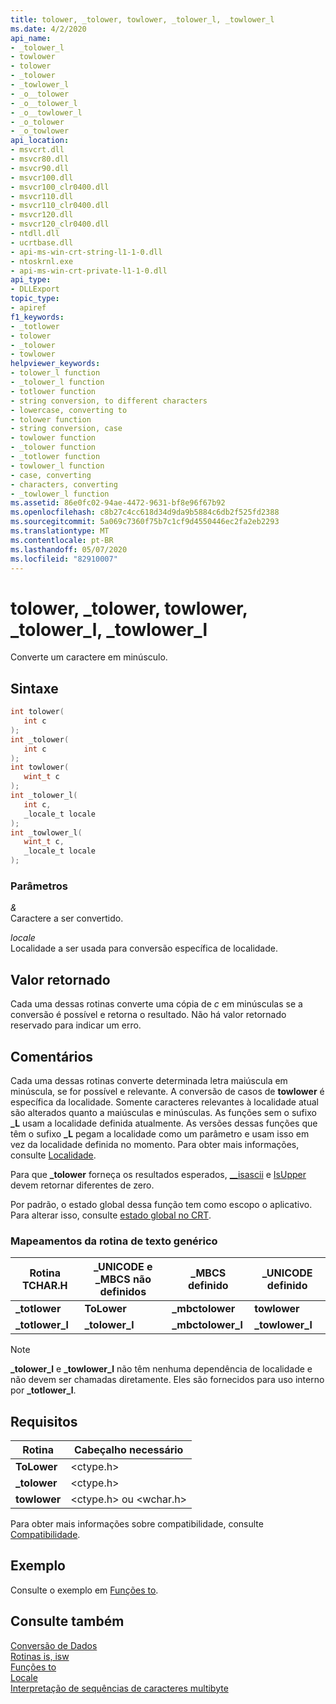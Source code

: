 ```yaml
---
title: tolower, _tolower, towlower, _tolower_l, _towlower_l
ms.date: 4/2/2020
api_name:
- _tolower_l
- towlower
- tolower
- _tolower
- _towlower_l
- _o__tolower
- _o__tolower_l
- _o__towlower_l
- _o_tolower
- _o_towlower
api_location:
- msvcrt.dll
- msvcr80.dll
- msvcr90.dll
- msvcr100.dll
- msvcr100_clr0400.dll
- msvcr110.dll
- msvcr110_clr0400.dll
- msvcr120.dll
- msvcr120_clr0400.dll
- ntdll.dll
- ucrtbase.dll
- api-ms-win-crt-string-l1-1-0.dll
- ntoskrnl.exe
- api-ms-win-crt-private-l1-1-0.dll
api_type:
- DLLExport
topic_type:
- apiref
f1_keywords:
- _totlower
- tolower
- _tolower
- towlower
helpviewer_keywords:
- tolower_l function
- _tolower_l function
- totlower function
- string conversion, to different characters
- lowercase, converting to
- tolower function
- string conversion, case
- towlower function
- _tolower function
- _totlower function
- towlower_l function
- case, converting
- characters, converting
- _towlower_l function
ms.assetid: 86e0fc02-94ae-4472-9631-bf8e96f67b92
ms.openlocfilehash: c8b27c4cc618d34d9da9b5884c6db2f525fd2388
ms.sourcegitcommit: 5a069c7360f75b7c1cf9d4550446ec2fa2eb2293
ms.translationtype: MT
ms.contentlocale: pt-BR
ms.lasthandoff: 05/07/2020
ms.locfileid: "82910007"
---
```

# <a name="tolower-_tolower-towlower-_tolower_l-_towlower_l"></a>tolower, _tolower, towlower, _tolower_l, _towlower_l

Converte um caractere em minúsculo.

## <a name="syntax"></a>Sintaxe

```C
int tolower(
   int c
);
int _tolower(
   int c
);
int towlower(
   wint_t c
);
int _tolower_l(
   int c,
   _locale_t locale
);
int _towlower_l(
   wint_t c,
   _locale_t locale
);
```

### <a name="parameters"></a>Parâmetros

*&*<br/>
Caractere a ser convertido.

*locale*<br/>
Localidade a ser usada para conversão específica de localidade.

## <a name="return-value"></a>Valor retornado

Cada uma dessas rotinas converte uma cópia de *c* em minúsculas se a conversão é possível e retorna o resultado. Não há valor retornado reservado para indicar um erro.

## <a name="remarks"></a>Comentários

Cada uma dessas rotinas converte determinada letra maiúscula em minúscula, se for possível e relevante. A conversão de casos de **towlower** é específica da localidade. Somente caracteres relevantes à localidade atual são alterados quanto a maiúsculas e minúsculas. As funções sem o sufixo **_L** usam a localidade definida atualmente. As versões dessas funções que têm o sufixo **_L** pegam a localidade como um parâmetro e usam isso em vez da localidade definida no momento. Para obter mais informações, consulte [Localidade](../../c-runtime-library/locale.md).

Para que **_tolower** forneça os resultados esperados, [__isascii](isascii-isascii-iswascii.md) e [IsUpper](isupper-isupper-l-iswupper-iswupper-l.md) devem retornar diferentes de zero.

Por padrão, o estado global dessa função tem como escopo o aplicativo. Para alterar isso, consulte [estado global no CRT](../global-state.md).

### <a name="generic-text-routine-mappings"></a>Mapeamentos da rotina de texto genérico

|Rotina TCHAR.H|_UNICODE e _MBCS não definidos|_MBCS definido|_UNICODE definido|
|---------------------|------------------------------------|--------------------|-----------------------|
|**_totlower**|**ToLower**|**_mbctolower**|**towlower**|
|**_totlower_l**|**_tolower_l**|**_mbctolower_l**|**_towlower_l**|

> [!NOTE]
> **_tolower_l** e **_towlower_l** não têm nenhuma dependência de localidade e não devem ser chamadas diretamente. Eles são fornecidos para uso interno por **_totlower_l**.

## <a name="requirements"></a>Requisitos

|Rotina|Cabeçalho necessário|
|-------------|---------------------|
|**ToLower**|\<ctype.h>|
|**_tolower**|\<ctype.h>|
|**towlower**|\<ctype.h> ou \<wchar.h>|

Para obter mais informações sobre compatibilidade, consulte [Compatibilidade](../../c-runtime-library/compatibility.md).

## <a name="example"></a>Exemplo

Consulte o exemplo em [Funções to](../../c-runtime-library/to-functions.md).

## <a name="see-also"></a>Consulte também

[Conversão de Dados](../../c-runtime-library/data-conversion.md)<br/>
[Rotinas is, isw](../../c-runtime-library/is-isw-routines.md)<br/>
[Funções to](../../c-runtime-library/to-functions.md)<br/>
[Locale](../../c-runtime-library/locale.md)<br/>
[Interpretação de sequências de caracteres multibyte](../../c-runtime-library/interpretation-of-multibyte-character-sequences.md)<br/>
